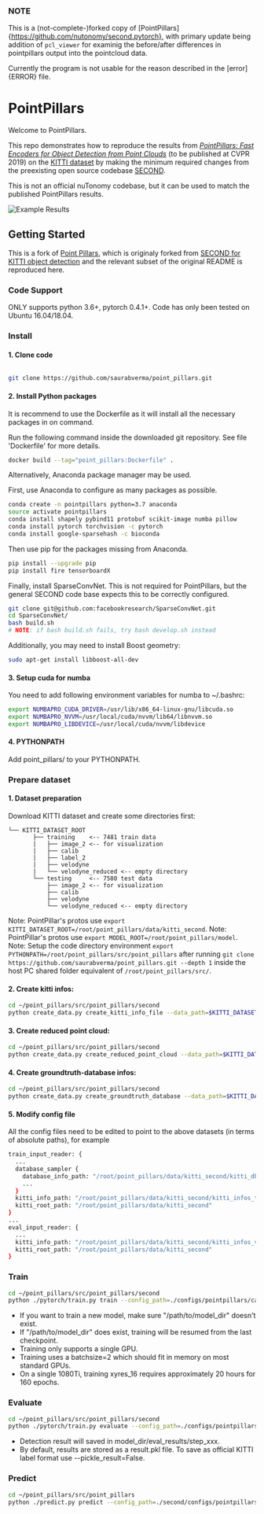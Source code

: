 ### NOTE
This is a (not-complete-)forked copy of
[PointPillars]{https://github.com/nutonomy/second.pytorch}, with primary update
being addition of `pcl_viewer` for examinig the before/after differences in
pointpillars output into the pointcloud data.

Currently the program is not usable for the reason described in the [error]{ERROR} file.

# PointPillars

Welcome to PointPillars.

This repo demonstrates how to reproduce the results from
[_PointPillars: Fast Encoders for Object Detection from Point Clouds_](https://arxiv.org/abs/1812.05784) (to be published at CVPR 2019) on the
[KITTI dataset](http://www.cvlibs.net/datasets/kitti/) by making the minimum required changes from the preexisting
open source codebase [SECOND](https://github.com/traveller59/second.pytorch).

This is not an official nuTonomy codebase, but it can be used to match the published PointPillars results.

![Example Results](https://raw.githubusercontent.com/nutonomy/second.pytorch/master/images/pointpillars_kitti_results.png)


## Getting Started

This is a fork of [Point Pillars](https://github.com/nutonomy/second.pytorch), which is originaly forked from [SECOND for KITTI object detection](https://github.com/traveller59/second.pytorch) and the relevant
subset of the original README is reproduced here.

### Code Support

ONLY supports python 3.6+, pytorch 0.4.1+. Code has only been tested on Ubuntu 16.04/18.04.

### Install

#### 1. Clone code

```bash

git clone https://github.com/saurabverma/point_pillars.git
```

#### 2. Install Python packages

It is recommend to use the Dockerfile as it will install all the necessary packages in on command.

Run the following command inside the downloaded git repository.
See file 'Dockerfile' for more details.
```bash
docker build --tag="point_pillars:Dockerfile" .
```

Alternatively, Anaconda package manager may be used.

First, use Anaconda to configure as many packages as possible.
```bash
conda create -n pointpillars python=3.7 anaconda
source activate pointpillars
conda install shapely pybind11 protobuf scikit-image numba pillow
conda install pytorch torchvision -c pytorch
conda install google-sparsehash -c bioconda
```

Then use pip for the packages missing from Anaconda.
```bash
pip install --upgrade pip
pip install fire tensorboardX
```

Finally, install SparseConvNet. This is not required for PointPillars, but the general SECOND code base expects this
to be correctly configured. 
```bash
git clone git@github.com:facebookresearch/SparseConvNet.git
cd SparseConvNet/
bash build.sh
# NOTE: if bash build.sh fails, try bash develop.sh instead
```

Additionally, you may need to install Boost geometry:

```bash
sudo apt-get install libboost-all-dev
```


#### 3. Setup cuda for numba

You need to add following environment variables for numba to ~/.bashrc:

```bash
export NUMBAPRO_CUDA_DRIVER=/usr/lib/x86_64-linux-gnu/libcuda.so
export NUMBAPRO_NVVM=/usr/local/cuda/nvvm/lib64/libnvvm.so
export NUMBAPRO_LIBDEVICE=/usr/local/cuda/nvvm/libdevice
```

#### 4. PYTHONPATH

Add point_pillars/ to your PYTHONPATH.

### Prepare dataset

#### 1. Dataset preparation

Download KITTI dataset and create some directories first:

```plain
└── KITTI_DATASET_ROOT
       ├── training    <-- 7481 train data
       |   ├── image_2 <-- for visualization
       |   ├── calib
       |   ├── label_2
       |   ├── velodyne
       |   └── velodyne_reduced <-- empty directory
       └── testing     <-- 7580 test data
           ├── image_2 <-- for visualization
           ├── calib
           ├── velodyne
           └── velodyne_reduced <-- empty directory
```

Note: PointPillar's protos use ```export KITTI_DATASET_ROOT=/root/point_pillars/data/kitti_second```.
Note: PointPillar's protos use ```export MODEL_ROOT=/root/point_pillars/model```.
Note: Setup the code directory environment ```export PYTHONPATH=/root/point_pillars/src/point_pillars``` after running ```git clone https://github.com/saurabverma/point_pillars.git --depth 1``` inside the host PC shared folder equivalent of ```/root/point_pillars/src/```.

#### 2. Create kitti infos:

```bash
cd ~/point_pillars/src/point_pillars/second
python create_data.py create_kitti_info_file --data_path=$KITTI_DATASET_ROOT
```

#### 3. Create reduced point cloud:

```bash
cd ~/point_pillars/src/point_pillars/second
python create_data.py create_reduced_point_cloud --data_path=$KITTI_DATASET_ROOT
```

#### 4. Create groundtruth-database infos:

```bash
cd ~/point_pillars/src/point_pillars/second
python create_data.py create_groundtruth_database --data_path=$KITTI_DATASET_ROOT
```

#### 5. Modify config file

All the config files need to be edited to point to the above datasets (in terms of absolute paths), for example

```bash
train_input_reader: {
  ...
  database_sampler {
    database_info_path: "/root/point_pillars/data/kitti_second/kitti_dbinfos_train.pkl"
    ...
  }
  kitti_info_path: "/root/point_pillars/data/kitti_second/kitti_infos_train.pkl"
  kitti_root_path: "/root/point_pillars/data/kitti_second"
}
...
eval_input_reader: {
  ...
  kitti_info_path: "/root/point_pillars/data/kitti_second/kitti_infos_val.pkl"
  kitti_root_path: "/root/point_pillars/data/kitti_second"
}
```


### Train

```bash
cd ~/point_pillars/src/point_pillars/second
python ./pytorch/train.py train --config_path=./configs/pointpillars/car/xyres_16.proto --model_dir=$MODEL_ROOT
```

* If you want to train a new model, make sure "/path/to/model_dir" doesn't exist.
* If "/path/to/model_dir" does exist, training will be resumed from the last checkpoint.
* Training only supports a single GPU. 
* Training uses a batchsize=2 which should fit in memory on most standard GPUs.
* On a single 1080Ti, training xyres_16 requires approximately 20 hours for 160 epochs.


### Evaluate


```bash
cd ~/point_pillars/src/point_pillars/second
python ./pytorch/train.py evaluate --config_path=./configs/pointpillars/car/xyres_16.proto --model_dir=$MODEL_ROOT
```

* Detection result will saved in model_dir/eval_results/step_xxx.
* By default, results are stored as a result.pkl file. To save as official KITTI label format use --pickle_result=False.



### Predict


```bash
cd ~/point_pillars/src/point_pillars
python ./predict.py predict --config_path=./second/configs/pointpillars/car/xyres_16.proto --model_dir=$MODEL_ROOT --bb_save_dir=temp/
```
